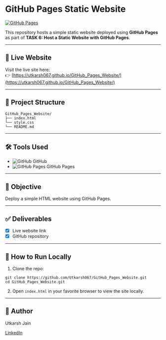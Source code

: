 # GitHub Pages Static Website

[![GitHub Pages](https://img.shields.io/badge/GitHub%20Pages-Online-brightgreen)](https://utkarsh067.github.io/GitHub_Pages_Website/)

This repository hosts a simple static website deployed using **GitHub Pages** as part of **TASK 6: Host a Static Website with GitHub Pages**.

---

## 🚀 Live Website

Visit the live site here:  
👉 [https://utkarsh067.github.io/GitHub_Pages_Website/](https://utkarsh067.github.io/GitHub_Pages_Website/)

---

## 📁 Project Structure

```
GitHub_Pages_Website/
├── index.html
└── style.css
└── README.md
```

---

## 🛠️ Tools Used

- ![GitHub](https://img.shields.io/badge/-GitHub-black?logo=github&logoColor=white) GitHub  
- ![GitHub Pages](https://img.shields.io/badge/-GitHub%20Pages-blue?logo=githubpages) GitHub Pages

---

## 🎯 Objective

Deploy a simple HTML website using GitHub Pages.

---

## ✅ Deliverables

- [x] Live website link  
- [x] GitHub repository

---

## 📌 How to Run Locally

1. Clone the repo:  
```
git clone https://github.com/Utkarsh067/GitHub_Pages_Website.git
cd GitHub_Pages_Website.git
```

2. Open ```index.html``` in your favorite browser to view the site locally.

---

## 🧑 Author

Utkarsh Jain

[LinkedIn](https://www.linkedin.com/in/utkarsh-jain02/)
